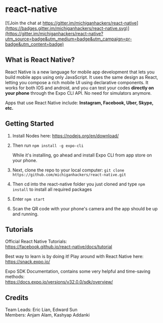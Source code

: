 # react-native

[![Join the chat at https://gitter.im/michiganhackers/react-native](https://badges.gitter.im/michiganhackers/react-native.svg)](https://gitter.im/michiganhackers/react-native?utm_source=badge&utm_medium=badge&utm_campaign=pr-badge&utm_content=badge)


## What is React Native?
React Native is a new language for mobile app development that lets you build mobile apps using only JavaScript. It uses the same design as React, letting you compose a rich mobile UI using declarative components.  It works for both IOS and android, and you can test your codes __directly on your phone__ through the Expo CLI API.  No need for simulators anymore.  

Apps that use React Native include: __Instagram, Facebook, Uber, Skype, etc.__

## Getting Started
1. Install Nodes here: https://nodejs.org/en/download/

2. Then run ```npm install -g expo-cli```
  
    While it's installing, go ahead and install Expo CLI from app store on your phone.

3. Next, clone the repo to your local computer:
```git clone https://github.com/michiganhackers/react-native.git```

4. Then cd into the react-native folder you just cloned and type ```npm install``` to install all required packages

5. Enter ```npm start```

6. Scan the QR code with your phone's camera and the app should be up and running.

## Tutorials
Official React Native Tutorials: <br>
https://facebook.github.io/react-native/docs/tutorial

Best way to learn is by doing it! Play around with React Native here:<br>
https://snack.expo.io/

Expo SDK Documentation, contains some very helpful and time-saving methods:<br>
https://docs.expo.io/versions/v32.0.0/sdk/overview/

## Credits
Team Leads: Eric Lian, Edward Sun<br>
Members: Anjam Alam, Kashyap Addanki
